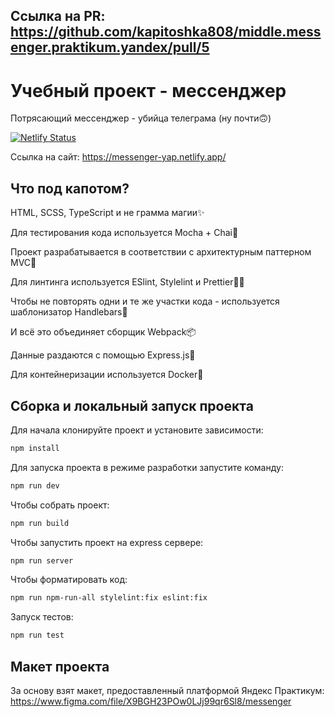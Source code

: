 ## Ссылка на PR: https://github.com/kapitoshka808/middle.messenger.praktikum.yandex/pull/5

# Учебный проект - мессенджер

Потрясающий мессенджер - убийца телеграма (ну почти🙃)

[![Netlify Status](https://api.netlify.com/api/v1/badges/bfea2cc6-bcb5-4036-950e-689719201d97/deploy-status)](https://app.netlify.com/sites/messenger-yap/deploys)

Ссылка на сайт: https://messenger-yap.netlify.app/

## Что под капотом?

HTML, SCSS, TypeScript и не грамма магии✨

Для тестирования кода используется Mocha + Chai📝

Проект разрабатывается в соответствии с архитектурным паттерном MVC🔌

Для линтинга используется ESlint, Stylelint и Prettier👨‍🔧

Чтобы не повторять одни и те же участки кода - используется шаблонизатор Handlebars🧩

И всё это объединяет сборщик Webpack📦

Данные раздаются с помощью Express.js🚀

Для контейнеризации используется Docker🐳

## Сборка и локальный запуск проекта

Для начала клонируйте проект и установите зависимости:

```sh
npm install
```

Для запуска проекта в режиме разработки запустите команду:

```sh
npm run dev
```

Чтобы собрать проект:

```sh
npm run build
```

Чтобы запустить проект на express сервере:

```sh
npm run server
```

Чтобы форматировать код:

```sh
npm run npm-run-all stylelint:fix eslint:fix
```

Запуск тестов:

```sh
npm run test
```

## Макет проекта

За основу взят макет, предоставленный платформой Яндекс Практикум:
<https://www.figma.com/file/X9BGH23POw0LJj99qr6Sl8/messenger>
